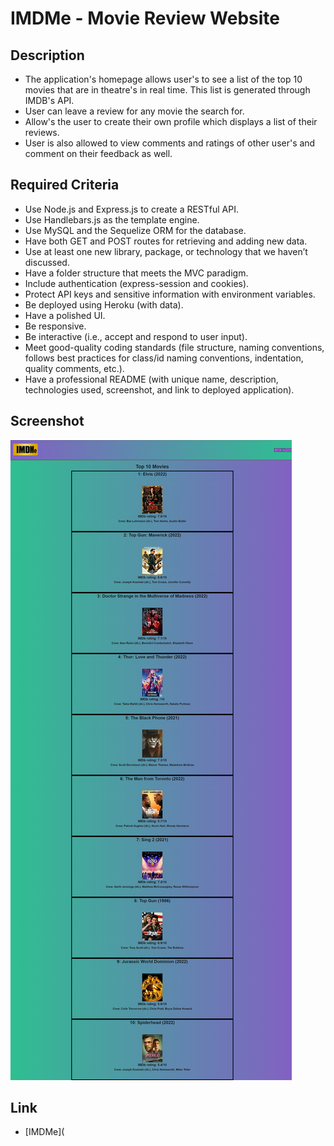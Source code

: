 # IMDMe - Movie Review Website

## Description
* The application's homepage allows user's to see a list of the top 10 movies that are in theatre's in real time. This list is generated through IMDB's API.
* User can leave a review for any movie the search for.
* Allow's the user to create their own profile which displays a list of their reviews.
* User is also allowed to view comments and ratings of other user's and comment on their feedback as well.

## Required Criteria 
* Use Node.js and Express.js to create a RESTful API.
* Use Handlebars.js as the template engine.
* Use MySQL and the Sequelize ORM for the database.
* Have both GET and POST routes for retrieving and adding new data.
* Use at least one new library, package, or technology that we haven’t discussed.
* Have a folder structure that meets the MVC paradigm.
* Include authentication (express-session and cookies).
* Protect API keys and sensitive information with environment variables.
* Be deployed using Heroku (with data).
* Have a polished UI.
* Be responsive.
* Be interactive (i.e., accept and respond to user input).
* Meet good-quality coding standards (file structure, naming conventions, follows best practices for class/id naming conventions, indentation, quality comments, etc.).
* Have a professional README (with unique name, description, technologies used, screenshot, and link to deployed application).


## Screenshot
![Screenshot](./public/img/IMDMe%20Screenshot.png)


## Link
* [IMDMe](
